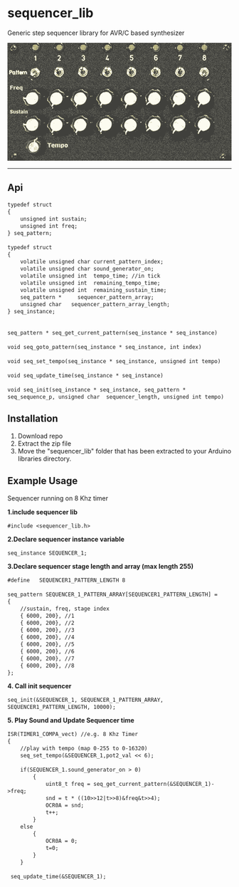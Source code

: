 sequencer_lib
===================


Generic step sequencer library for AVR/C based synthesizer

![stepseq](https://raw.githubusercontent.com/8BitMixtape/8BitMixtapeDJ/seqlib/step_sequencer.png)

----------

Api
-------------

    typedef struct
    {
        unsigned int sustain;
        unsigned int freq;
    } seq_pattern;

    typedef struct
    {
        volatile unsigned char current_pattern_index;
        volatile unsigned char sound_generator_on;
        volatile unsigned int  tempo_time; //in tick
        volatile unsigned int  remaining_tempo_time;
        volatile unsigned int  remaining_sustain_time;
        seq_pattern *     sequencer_pattern_array;
        unsigned char   sequencer_pattern_array_length;
    } seq_instance;


    seq_pattern * seq_get_current_pattern(seq_instance * seq_instance)

    void seq_goto_pattern(seq_instance * seq_instance, int index)

    void seq_set_tempo(seq_instance * seq_instance, unsigned int tempo)

    void seq_update_time(seq_instance * seq_instance)

    void seq_init(seq_instance * seq_instance, seq_pattern * seq_sequence_p, unsigned char  sequencer_length, unsigned int tempo)


Installation
-------------
1. Download repo
2. Extract the zip file
3. Move the "sequencer_lib" folder that has been extracted to your Arduino libraries directory.


Example Usage
-------------
Sequencer running on 8 Khz timer

**1.include sequencer lib**

    #include <sequencer_lib.h>

**2.Declare sequencer instance variable**

    seq_instance SEQUENCER_1;
    
**3.Declare sequencer stage length and array (max length 255)**
    
    #define   SEQUENCER1_PATTERN_LENGTH 8
    
    seq_pattern SEQUENCER_1_PATTERN_ARRAY[SEQUENCER1_PATTERN_LENGTH] =
    {
        //sustain, freq, stage index
        { 6000, 200}, //1
        { 6000, 200}, //2
        { 6000, 200}, //3
        { 6000, 200}, //4
        { 6000, 200}, //5
        { 6000, 200}, //6
        { 6000, 200}, //7
        { 6000, 200}, //8
    };

**4. Call init sequencer**

    seq_init(&SEQUENCER_1, SEQUENCER_1_PATTERN_ARRAY, SEQUENCER1_PATTERN_LENGTH, 10000);

**5. Play Sound and Update Sequencer time**

    ISR(TIMER1_COMPA_vect) //e.g. 8 Khz Timer
    {
		//play with tempo (map 0-255 to 0-16320)
    	seq_set_tempo(&SEQUENCER_1,pot2_val << 6);
    
        if(SEQUENCER_1.sound_generator_on > 0)
            {
		        uint8_t freq = seq_get_current_pattern(&SEQUENCER_1)->freq;
                snd = t * ((10>>12|t>>8)&freq&t>>4);
                OCR0A = snd;
                t++;
            }
        else
            {
                OCR0A = 0;
                t=0;
            }
        }
     
     seq_update_time(&SEQUENCER_1);


